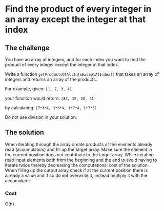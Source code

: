 # Find the product of every integer in an array except the integer at that index

## The challenge
You have an array of integers, and for each index you want to find the product of every integer except the integer at that index.

Write a function `getProductsOfAllIntsExceptAtIndex()` that takes an array of integers and returns an array of the products.

For example, given:
`[1, 7, 3, 4]`

your function would return:
`[84, 12, 28, 21]`

by calculating:
`[7*3*4, 1*3*4, 1*7*4, 1*7*3]`

Do not use division in your solution.

## The solution
When iterating through the array create products of the elements already read (accumulators) and fill up the target array. 
Make sure the element in the current position does not contribute to the target array.
While iterating read input elements both from the beginning and the end to avoid having to iterate twice thereby decreasing the computational cost of the solution.
When filling up the output array check if at the current position there is already a value and if so do not 
overwrite it, instead multiply it with the accumulator. 

### Cost
O(n)